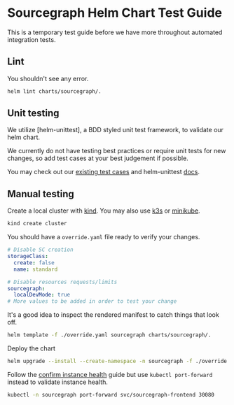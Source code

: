 # Sourcegraph Helm Chart Test Guide

This is a temporary test guide before we have more throughout automated integration tests.

## Lint

You shouldn't see any error.

```sh
helm lint charts/sourcegraph/.
```

## Unit testing

We utilize [helm-unittest], a BDD styled unit test framework, to validate our helm chart.

We currently do not have testing best practices or require unit tests for new changes, so add test cases at your best judgement if possible.

You may check out our [existing test cases](https://github.com/sourcegraph/deploy-sourcegraph-helm/tree/main/charts/sourcegraph/tests) and helm-unittest [docs](https://github.com/quintush/helm-unittest/blob/master/DOCUMENT.md).

## Manual testing

Create a local cluster with [kind]. You may also use [k3s] or [minikube].

```sh
kind create cluster
```

You should have a `override.yaml` file ready to verify your changes.

```yaml
# Disable SC creation
storageClass:
  create: false
  name: standard

# Disable resources requests/limits
sourcegraph:
  localDevMode: true
# More values to be added in order to test your change
```

It's a good idea to inspect the rendered manifest to catch things that look off.

```sh
helm template -f ./override.yaml sourcegraph charts/sourcegraph/.
```

Deploy the chart

```sh
helm upgrade --install --create-namespace -n sourcegraph -f ./override.yaml sourcegraph charts/sourcegraph/.
```

Follow the [confirm instance health] guide but use `kubectl port-forward` instead to validate instance health.

```sh
kubectl -n sourcegraph port-forward svc/sourcegraph-frontend 30080
```

[confirm instance health]: https://handbook.sourcegraph.com/departments/product-engineering/engineering/cloud/delivery/managed/upgrade_process/#8-confirm-instance-health
[k3s]: https://k3s.io/
[kind]: https://kind.sigs.k8s.io/
[minikube]: https://minikube.sigs.k8s.io/docs/start/
